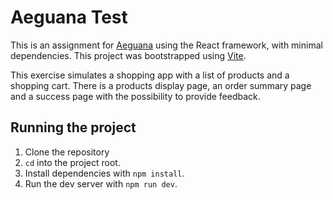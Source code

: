# Aeguana Test
This is an assignment for [Aeguana](https://aeguana.com/) using the React framework, with minimal dependencies. This project was bootstrapped using [Vite](https://vitejs.dev/).

This exercise simulates a shopping app with a list of products and a shopping cart. There is a products display page, an order summary page and a success page with the possibility to provide feedback.

## Running the project
1. Clone the repository
2. `cd` into the project root.
3. Install dependencies with `npm install`.
4. Run the dev server with `npm run dev`.
